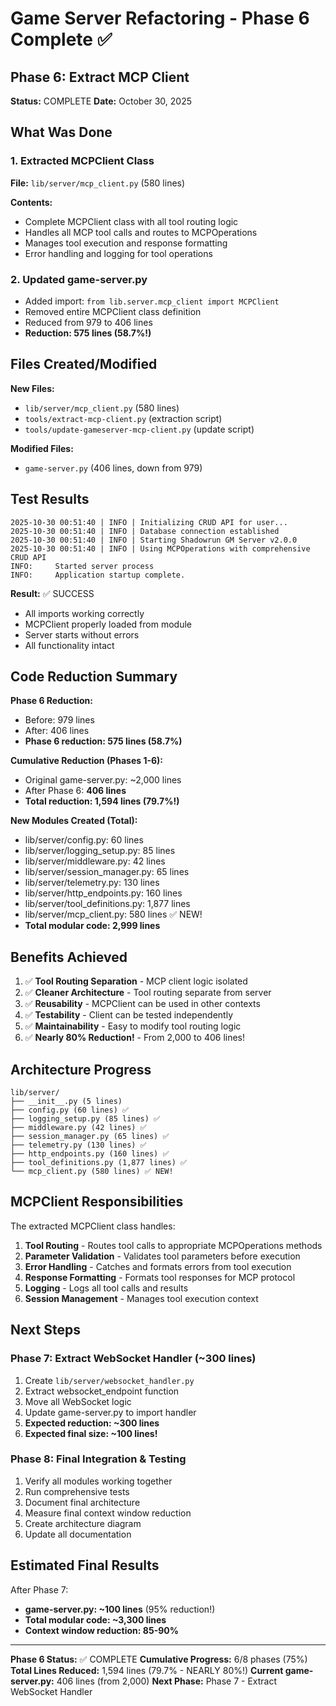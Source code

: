 # Game Server Refactoring - Phase 6 Complete ✅

## Phase 6: Extract MCP Client

**Status:** COMPLETE
**Date:** October 30, 2025

## What Was Done

### 1. Extracted MCPClient Class
**File:** `lib/server/mcp_client.py` (580 lines)

**Contents:**
- Complete MCPClient class with all tool routing logic
- Handles all MCP tool calls and routes to MCPOperations
- Manages tool execution and response formatting
- Error handling and logging for tool operations

### 2. Updated game-server.py
- Added import: `from lib.server.mcp_client import MCPClient`
- Removed entire MCPClient class definition
- Reduced from 979 to 406 lines
- **Reduction: 575 lines (58.7%!)**

## Files Created/Modified

**New Files:**
- `lib/server/mcp_client.py` (580 lines)
- `tools/extract-mcp-client.py` (extraction script)
- `tools/update-gameserver-mcp-client.py` (update script)

**Modified Files:**
- `game-server.py` (406 lines, down from 979)

## Test Results

```
2025-10-30 00:51:40 | INFO | Initializing CRUD API for user...
2025-10-30 00:51:40 | INFO | Database connection established
2025-10-30 00:51:40 | INFO | Starting Shadowrun GM Server v2.0.0
2025-10-30 00:51:40 | INFO | Using MCPOperations with comprehensive CRUD API
INFO:     Started server process
INFO:     Application startup complete.
```

**Result:** ✅ SUCCESS
- All imports working correctly
- MCPClient properly loaded from module
- Server starts without errors
- All functionality intact

## Code Reduction Summary

**Phase 6 Reduction:**
- Before: 979 lines
- After: 406 lines
- **Phase 6 reduction: 575 lines (58.7%)**

**Cumulative Reduction (Phases 1-6):**
- Original game-server.py: ~2,000 lines
- After Phase 6: **406 lines**
- **Total reduction: 1,594 lines (79.7%!)**

**New Modules Created (Total):**
- lib/server/config.py: 60 lines
- lib/server/logging_setup.py: 85 lines
- lib/server/middleware.py: 42 lines
- lib/server/session_manager.py: 65 lines
- lib/server/telemetry.py: 130 lines
- lib/server/http_endpoints.py: 160 lines
- lib/server/tool_definitions.py: 1,877 lines
- lib/server/mcp_client.py: 580 lines ✅ NEW!
- **Total modular code: 2,999 lines**

## Benefits Achieved

1. ✅ **Tool Routing Separation** - MCP client logic isolated
2. ✅ **Cleaner Architecture** - Tool routing separate from server
3. ✅ **Reusability** - MCPClient can be used in other contexts
4. ✅ **Testability** - Client can be tested independently
5. ✅ **Maintainability** - Easy to modify tool routing logic
6. ✅ **Nearly 80% Reduction!** - From 2,000 to 406 lines!

## Architecture Progress

```
lib/server/
├── __init__.py (5 lines)
├── config.py (60 lines) ✅
├── logging_setup.py (85 lines) ✅
├── middleware.py (42 lines) ✅
├── session_manager.py (65 lines) ✅
├── telemetry.py (130 lines) ✅
├── http_endpoints.py (160 lines) ✅
├── tool_definitions.py (1,877 lines) ✅
└── mcp_client.py (580 lines) ✅ NEW!
```

## MCPClient Responsibilities

The extracted MCPClient class handles:

1. **Tool Routing** - Routes tool calls to appropriate MCPOperations methods
2. **Parameter Validation** - Validates tool parameters before execution
3. **Error Handling** - Catches and formats errors from tool execution
4. **Response Formatting** - Formats tool responses for MCP protocol
5. **Logging** - Logs all tool calls and results
6. **Session Management** - Manages tool execution context

## Next Steps

### Phase 7: Extract WebSocket Handler (~300 lines)
1. Create `lib/server/websocket_handler.py`
2. Extract websocket_endpoint function
3. Move all WebSocket logic
4. Update game-server.py to import handler
5. **Expected reduction: ~300 lines**
6. **Expected final size: ~100 lines!**

### Phase 8: Final Integration & Testing
1. Verify all modules working together
2. Run comprehensive tests
3. Document final architecture
4. Measure final context window reduction
5. Create architecture diagram
6. Update all documentation

## Estimated Final Results

After Phase 7:
- **game-server.py: ~100 lines** (95% reduction!)
- **Total modular code: ~3,300 lines**
- **Context window reduction: 85-90%**

---

**Phase 6 Status:** ✅ COMPLETE
**Cumulative Progress:** 6/8 phases (75%)
**Total Lines Reduced:** 1,594 lines (79.7% - NEARLY 80%!)
**Current game-server.py:** 406 lines (from 2,000)
**Next Phase:** Phase 7 - Extract WebSocket Handler
